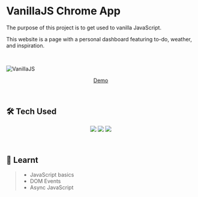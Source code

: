 # VanillaJS Chrome App
The purpose of this project is to get used to vanilla JavaScript.

This website is a page with a personal dashboard featuring to-do, weather, and inspiration.

<br>

![VanillaJS](https://user-images.githubusercontent.com/91252737/185611654-687b28ff-2704-45ac-9377-45c0b39f6b2b.png)

<p align='center'>
    <a href="https://yonghyunkkk.github.io/vanillaJS-chrome-app/">Demo</a>
</p>

<br>

## 🛠 Tech Used

<p align='center'>
    <img src="https://img.shields.io/badge/HTML5-E34F26?style=for-the-badge&logo=HTML5&logoColor=white">
    <img src="https://img.shields.io/badge/CSS3-1572B6?style=for-the-badge&logo=CSS3&logoColor=white">
    <img src="https://img.shields.io/badge/JavaScript-F7DF1E?style=for-the-badge&logo=JavaScript&logoColor=white">
</p>

<br>

## 🔖 Learnt
>+ JavaScript basics
>+ DOM Events
>+ Async JavaScript
